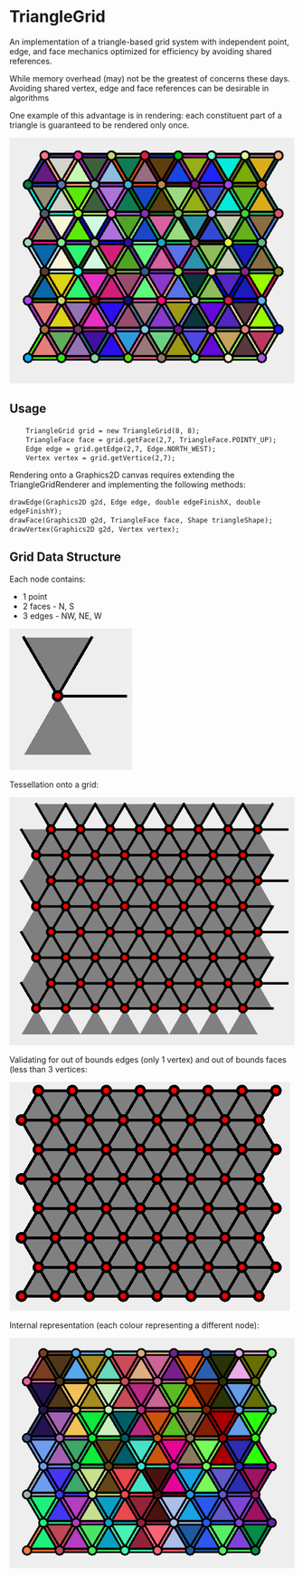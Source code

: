 # TriangleGrid

An implementation of a triangle-based grid system with independent point, edge, and face mechanics optimized for efficiency by avoiding shared references.

While memory overhead (may) not be the greatest of concerns these days. Avoiding shared vertex, edge and face references can be desirable in algorithms

One example of this advantage is in rendering: each constituent part of a triangle is guaranteed to be rendered only once.

![](https://github.com/DM-UK/TriangleGrid/blob/master/src/main/img/4.png)

## Usage

        TriangleGrid grid = new TriangleGrid(8, 8);
        TriangleFace face = grid.getFace(2,7, TriangleFace.POINTY_UP);
        Edge edge = grid.getEdge(2,7, Edge.NORTH_WEST);
        Vertex vertex = grid.getVertice(2,7);


Rendering onto a Graphics2D canvas requires extending the TriangleGridRenderer and implementing the following methods:

    drawEdge(Graphics2D g2d, Edge edge, double edgeFinishX, double edgeFinishY);
    drawFace(Graphics2D g2d, TriangleFace face, Shape triangleShape);
    drawVertex(Graphics2D g2d, Vertex vertex);
## Grid Data Structure

Each node contains:
- 1 point
- 2 faces - N, S
- 3 edges - NW, NE, W


![](https://github.com/DM-UK/TriangleGrid/blob/master/src/main/img/0.png)


Tessellation onto a grid:

![](https://github.com/DM-UK/TriangleGrid/blob/master/src/main/img/1.png)

Validating for out of bounds edges (only 1 vertex) and out of bounds faces (less than 3 vertices:

![](https://github.com/DM-UK/TriangleGrid/blob/master/src/main/img/2.png)

Internal representation (each colour representing a different node):

![](https://github.com/DM-UK/TriangleGrid/blob/master/src/main/img/3.png)